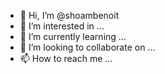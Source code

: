 - 👋 Hi, I’m @shoambenoit
- 👀 I’m interested in ...
- 🌱 I’m currently learning ...
- 💞️ I’m looking to collaborate on ...
- 📫 How to reach me ...

<!---
shoambenoit/shoambenoit is a ✨ special ✨ repository because its `README.md` (this file) appears on your GitHub profile.
You can click the Preview link to take a look at your changes.
--->
